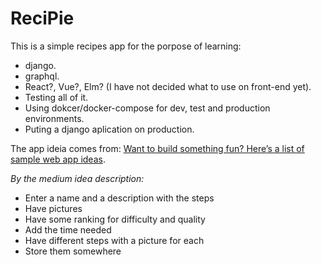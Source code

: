 # ReciPie

This is a simple recipes app for the porpose of learning:
* django.
* graphql.
* React?, Vue?, Elm? (I have not decided what to use on front-end yet).
* Testing all of it.
* Using dokcer/docker-compose for dev, test and production environments.
* Puting a django aplication on production.

The app ideia comes from: [Want to build something fun? Here’s a list of sample web app ideas](https://medium.freecodecamp.org/want-to-build-something-fun-heres-a-list-of-sample-web-app-ideas-b991bce0ed9a).

*By the medium idea description:*
* Enter a name and a description with the steps
* Have pictures
* Have some ranking for difficulty and quality
* Add the time needed
* Have different steps with a picture for each
* Store them somewhere
